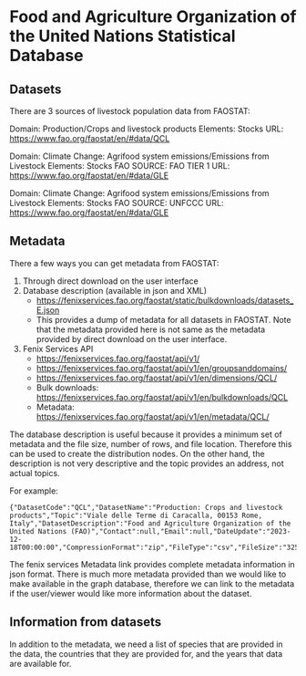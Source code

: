 # Food and Agriculture Organization of the United Nations Statistical Database 

## Datasets 

There are 3 sources of livestock population data from FAOSTAT: 

Domain: Production/Crops and livestock products
Elements: Stocks
URL: https://www.fao.org/faostat/en/#data/QCL

Domain: Climate Change: Agrifood system emissions/Emissions from Livestock
Elements: Stocks
FAO SOURCE: FAO TIER 1
URL: https://www.fao.org/faostat/en/#data/GLE

Domain: Climate Change: Agrifood system emissions/Emissions from Livestock
Elements: Stocks
FAO SOURCE: UNFCCC
URL: https://www.fao.org/faostat/en/#data/GLE

## Metadata

There a few ways you can get metadata from FAOSTAT: 

1. Through direct download on the user interface
2. Database description (available in json and XML)
    * https://fenixservices.fao.org/faostat/static/bulkdownloads/datasets_E.json
    * This provides a dump of metadata for all datasets in FAOSTAT. Note that the metadata provided here is not same as the metadata provided by direct download on the user interface.
3. Fenix Services API 
    * https://fenixservices.fao.org/faostat/api/v1/
    * https://fenixservices.fao.org/faostat/api/v1/en/groupsanddomains/
    * https://fenixservices.fao.org/faostat/api/v1/en/dimensions/QCL/
    * Bulk downloads: https://fenixservices.fao.org/faostat/api/v1/en/bulkdownloads/QCL 
    * Metadata: https://fenixservices.fao.org/faostat/api/v1/en/metadata/QCL/

The database description is useful because it provides a minimum set of metadata and the file size, number of rows, and file location. Therefore this can be used to create the distribution nodes. On the other hand, the description is not very descriptive and the topic provides an address, not actual topics. 

For example: 

```
{"DatasetCode":"QCL","DatasetName":"Production: Crops and livestock products","Topic":"Viale delle Terme di Caracalla, 00153 Rome, Italy","DatasetDescription":"Food and Agriculture Organization of the United Nations (FAO)","Contact":null,"Email":null,"DateUpdate":"2023-12-18T00:00:00","CompressionFormat":"zip","FileType":"csv","FileSize":"32546KB","FileRows":4127584,"FileLocation":"https://fenixservices.fao.org/faostat/static/bulkdownloads/Production_Crops_Livestock_E_All_Data_(Normalized).zip"}
```

The fenix services Metadata link provides complete metadata information in json format. There is much more metadata provided than we would like to make available in the graph database, therefore we can link to the metadata if the user/viewer would like more information about the dataset. 

## Information from datasets 

In addition to the metadata, we need a list of species that are provided in the data, the countries that they are provided for, and the years that data are available for. 
